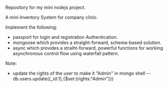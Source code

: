 Repository for my mini nodejs project.

A mini Inventory System for company clinic.

Implement the following:
- passport for login and registration Authentication.
- mongoose which provides a straight-forward, schema-based solution.
- async which provides a straiht-forward, powerful functions for working asynchronous control flow using waterfall pattern.


Note:
- update the rights of the user to make it "Admin" in mongo shell
  --db.users.update({_id:1},{$set:{rights:"Admin"}})